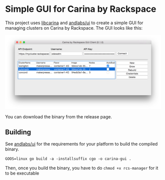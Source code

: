 # Simple GUI for Carina by Rackspace

This project uses [libcarina](https://godoc.org/github.com/rackerlabs/libcarina) and [andlabs/ui](https://github.com/andlabs/ui) to create a simple GUI for managing clusters on Carina by Rackspace.  The GUI looks like this:

![carina gui](ui.png)

You can download the binary from the release page.

## Building

See [andlabs/ui](https://github.com/andlabs/ui) for the requirements for your platform to build the compiled binary.

```
GOOS=linux go build -a -installsuffix cgo -o carina-gui .
```

Then, once you build the binary, you have to do `chmod +x rcs-manager` for it to be executable
